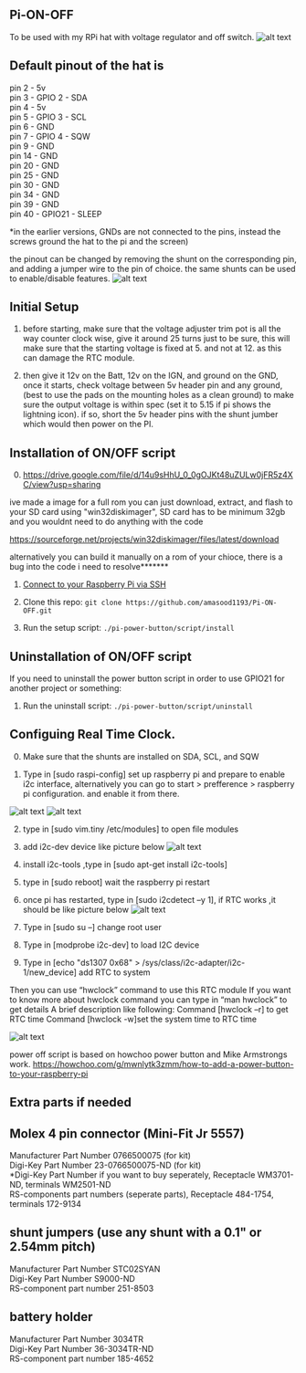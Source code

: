 ## Pi-ON-OFF

To be used with my RPi hat with voltage regulator and off switch. 
![alt text](https://github.com/amasood1193/Pi-ON-OFF/blob/8d26435a3e49da940b293ba6d257160a3ecb25c0/pihat.png)

## Default pinout of the hat is 

pin 2 - 5v  
pin 3 - GPIO 2 - SDA   
pin 4 - 5v  
pin 5 - GPIO 3 - SCL  
pin 6 - GND  
pin 7 - GPIO 4 - SQW  
pin 9 - GND  
pin 14 - GND  
pin 20 - GND  
pin 25 - GND  
pin 30 - GND  
pin 34 - GND  
pin 39 - GND  
pin 40 - GPIO21 - SLEEP  

*in the earlier versions, GNDs are not connected to the pins, instead the screws ground the hat to the pi and the screen)

the pinout can be changed by removing the shunt on the corresponding pin, and adding a jumper wire to the pin of choice. the same shunts can be used to enable/disable features.
![alt text](https://github.com/amasood1193/Pi-ON-OFF/blob/49924ea4ff7896585d0b00afd07f6906150456ac/pictures/WhatsApp%20Image%202021-05-19%20at%207.50.35%20PM%20(2).jpeg)

## Initial Setup

1. before starting, make sure that the voltage adjuster trim pot is all the way counter clock wise, give it around 25 turns just to be sure, this will make sure that the starting voltage is fixed at 5. and not at 12. as this can damage the RTC module. 

2. then give it 12v on the Batt, 12v on the IGN, and ground on the GND, once it starts, check voltage between 5v header pin and any ground, (best to use the pads on the mounting holes as a clean ground) to make sure the output voltage is within spec (set it to 5.15 if pi shows the lightning icon). if so, short the 5v header pins with the shunt jumber which would then power on the PI. 

## Installation of ON/OFF script

0. https://drive.google.com/file/d/14u9sHhU_0_0gOJKt48uZULw0jFR5z4XC/view?usp=sharing

ive made a image for a full rom you can just download, extract, and flash to your SD card using "win32diskimager", SD card has to be minimum 32gb
and you wouldnt need to do anything with the code

https://sourceforge.net/projects/win32diskimager/files/latest/download

alternatively you can build it manually on a rom of your chioce, there is a bug into the code i need to resolve*******
1. [Connect to your Raspberry Pi via SSH](https://www.raspberrypi.org/documentation/remote-access/ssh/)

2. Clone this repo: `git clone https://github.com/amasood1193/Pi-ON-OFF.git`
3. Run the setup script: `./pi-power-button/script/install`

## Uninstallation of ON/OFF script

If you need to uninstall the power button script in order to use GPIO21 for another project or something:

1. Run the uninstall script: `./pi-power-button/script/uninstall`

## Configuing Real Time Clock. 

0. Make sure that the shunts are installed on SDA, SCL, and SQW

1. Type in [sudo raspi-config] set up raspberry pi and prepare to enable i2c interface, alternatively you can go to start > prefference > raspberry pi configuration. and enable it from there. 

![alt text](https://github.com/amasood1193/Pi-ON-OFF/blob/c7405fdc88c58e01fd788f40f2cd52225aeb679a/pictures/raspi%20config.JPG)
![alt text](https://github.com/amasood1193/Pi-ON-OFF/blob/19e3cf43d04addeb7a13eb8f7e7e76a83ab0a452/pictures/I2c%20enable.JPG)

2. type in [sudo vim.tiny /etc/modules] to open file modules

3. add i2c-dev device like picture below
![alt text](https://github.com/amasood1193/Pi-ON-OFF/blob/b28de494a65fcb38d893d0694359a955f7aacae2/pictures/add%20i2c%20device.JPG)

4. install i2c-tools ,type in [sudo apt-get install i2c-tools]

5. type in [sudo reboot] wait the raspberry pi restart

6. once pi has restarted, type in [sudo i2cdetect –y 1], if RTC works ,it should be like picture below
![alt text](https://github.com/amasood1193/Pi-ON-OFF/blob/b28de494a65fcb38d893d0694359a955f7aacae2/pictures/WhatsApp%20Image%202021-05-19%20at%207.50.36%20PM%20(2).jpeg)

7. Type in [sudo su –] change root user

8. Type in [modprobe i2c-dev] to load I2C device

9. Type in [echo "ds1307 0x68" > /sys/class/i2c-adapter/i2c-1/new_device] add RTC to
system

Then you can use “hwclock” command to use this RTC module
If you want to know more about hwclock command you can type in “man
hwclock” to get details
A brief description like following:
Command [hwclock –r] to get RTC time
Command [hwclock -w]set the system time to RTC time

![alt text](https://github.com/amasood1193/Pi-ON-OFF/blob/d4b96212a2cd0fe9ab5a38cc26f32c51ae67bd68/pictures/WhatsApp%20Image%202021-05-19%20at%207.50.35%20PM.jpeg)

power off script is based on howchoo power button and Mike Armstrongs work. 
https://howchoo.com/g/mwnlytk3zmm/how-to-add-a-power-button-to-your-raspberry-pi

## Extra parts if needed

## Molex 4 pin connector (Mini-Fit Jr 5557)  
Manufacturer Part Number	0766500075  (for kit)  
Digi-Key Part Number	23-0766500075-ND  (for kit)     
*Digi-Key Part Number if you want to buy seperately, Receptacle	WM3701-ND, terminals WM2501-ND  
RS-components part numbers (seperate parts), Receptacle 484-1754, terminals 172-9134    

## shunt jumpers (use any shunt with a 0.1" or 2.54mm pitch)  
Manufacturer Part Number	STC02SYAN  
Digi-Key Part Number	S9000-ND  
RS-component part number 251-8503  

## battery holder  
Manufacturer Part Number	3034TR  
Digi-Key Part Number	36-3034TR-ND  
RS-component part number 185-4652  





 
